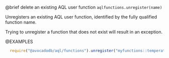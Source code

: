 

@brief delete an existing AQL user function
`aqlfunctions.unregister(name)`

Unregisters an existing AQL user function, identified by the fully qualified
function name.

Trying to unregister a function that does not exist will result in an
exception.

@EXAMPLES

```js
  require("@avocadodb/aql/functions").unregister("myfunctions::temperature::celsiustofahrenheit");
```


